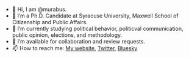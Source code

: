 - 👋 Hi, I am @murabus.
- 🤔 I’m a Ph.D. Candidate at Syracuse University, Maxwell School of Citizenship and Public Affairs. 
- 🔭 I’m currently studying political behavior, politicval communication, public opinion, elections, and methodology.
- 👯 I’m available for collaboration and review requests.
- 📫 How to reach me: [My website](https://www.muratabus.com), [Twitter](https://twitter.com/muratabus), [Bluesky](https://bsky.app/profile/muratabus.bsky.social)
